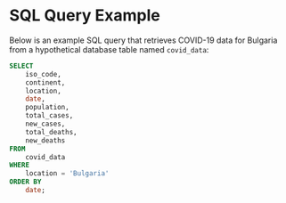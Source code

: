 # SQL Query Example

Below is an example SQL query that retrieves COVID-19 data for Bulgaria from a hypothetical database table named `covid_data`:

```sql
SELECT
    iso_code,
    continent,
    location,
    date,
    population,
    total_cases,
    new_cases,
    total_deaths,
    new_deaths
FROM
    covid_data
WHERE
    location = 'Bulgaria'
ORDER BY
    date;
